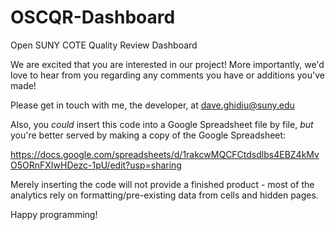 # OSCQR-Dashboard
Open SUNY COTE Quality Review Dashboard

We are excited that you are interested in our project! More importantly, we'd love to hear from you regarding any
comments you have or additions you've made!

Please get in touch with me, the developer, at dave.ghidiu@suny.edu

Also, you _could_ insert this code into a Google Spreadsheet file by file, _but_ you're better served
by making a copy of the Google Spreadsheet: 

https://docs.google.com/spreadsheets/d/1rakcwMQCFCtdsdlbs4EBZ4kMvO5ORnFXIwHDezc-1pU/edit?usp=sharing

Merely inserting the code will not provide a finished product - most of the analytics rely on formatting/pre-existing data from cells and hidden pages.

Happy programming!
